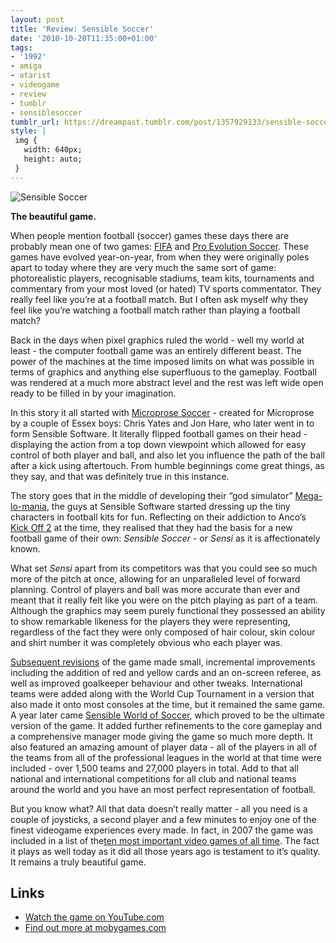 ```yaml
---
layout: post
title: 'Review: Sensible Soccer'
date: '2010-10-20T11:35:00+01:00'
tags:
- '1992'
- amiga
- atarist
- videogame
- review
- tumblr
- sensiblesoccer
tumblr_url: https://dreampast.tumblr.com/post/1357929133/sensible-soccer
style: |
 img {
   width: 640px;
   height: auto;
 }
---
```

![Sensible Soccer](https://64.media.tumblr.com/tumblr_la4nmaT4lB1qbfpni.png#pixel)

**The beautiful game.**

When people mention football (soccer) games these days there are probably mean one of two games: [FIFA](http://www.mobygames.com/game-group/ea-fifa-series) and [Pro Evolution Soccer](http://www.mobygames.com/game-group/pro-evolution-soccerwinning-eleven-series). These games have evolved year-on-year, from when they were originally poles apart to today where they are very much the same sort of game: photorealistic players, recognisable stadiums, team kits, tournaments and commentary from your most loved (or hated) TV sports commentator. They really feel like you’re at a football match. But I often ask myself why they feel like you’re watching a football match rather than playing a football match?

Back in the days when pixel graphics ruled the world - well my world at least - the computer football game was an entirely different beast. The power of the machines at the time imposed limits on what was possible in terms of graphics and anything else superfluous to the gameplay. Football was rendered at a much more abstract level and the rest was left wide open ready to be filled in by your imagination.

In this story it all started with [Microprose Soccer](http://www.mobygames.com/game/microprose-pro-soccer) - created for Microprose by a couple of Essex boys: Chris Yates and Jon Hare, who later went in to form Sensible Software. It literally flipped football games on their head - displaying the action from a top down viewpoint which allowed for easy control of both player and ball, and also let you influence the path of the ball after a kick using aftertouch. From humble beginnings come great things, as they say, and that was definitely true in this instance.

The story goes that in the middle of developing their “god simulator” [Mega-lo-mania](http://www.mobygames.com/game/mega-lo-mania), the guys at Sensible Software started dressing up the tiny characters in football kits for fun. Reflecting on their addiction to Anco’s [Kick Off 2](http://www.mobygames.com/game/kick-off-2) at the time, they realised that they had the basis for a new football game of their own: _Sensible Soccer_ - or _Sensi_ as it is affectionately known.

What set _Sensi_ apart from its competitors was that you could see so much more of the pitch at once, allowing for an unparalleled level of forward planning. Control of players and ball was more accurate than ever and meant that it really felt like you were on the pitch playing as part of a team. Although the graphics may seem purely functional they possessed an ability to show remarkable likeness for the players they were representing, regardless of the fact they were only composed of hair colour, skin colour and shirt number it was completely obvious who each player was.

[Subsequent revisions](http://www.mobygames.com/game-group/sensible-soccer-games) of the game made small, incremental improvements including the addition of red and yellow cards and an on-screen referee, as well as improved goalkeeper behaviour and other tweaks. International teams were added along with the World Cup Tournament in a version that also made it onto most consoles at the time, but it remained the same game. A year later came [Sensible World of Soccer](http://www.mobygames.com/game/sensible-world-of-soccer), which proved to be the ultimate version of the game. It added further refinements to the core gameplay and a comprehensive manager mode giving the game so much more depth. It also featured an amazing amount of player data - all of the players in all of the teams from all of the professional leagues in the world at that time were included - over 1,500 teams and 27,000 players in total. Add to that all national and international competitions for all club and national teams around the world and you have an most perfect representation of football.

But you know what? All that data doesn’t really matter - all you need is a couple of joysticks, a second player and a few minutes to enjoy one of the finest videogame experiences every made. In fact, in 2007 the game was included in a list of the[ten most important video games of all time](http://www.nytimes.com/2007/03/12/arts/design/12vide.html?ex=1331352000&en=380fc9bb18694da5&ei=5124&partner=permalink&exprod=permalink). The fact it plays as well today as it did all those years ago is testament to it’s quality. It remains a truly beautiful game.

## Links

- [Watch the game on YouTube.com](http://www.youtube.com/watch?v=NNyU4xc-G6Y)
- [Find out more at mobygames.com](http://www.mobygames.com/game/sensible-soccer)